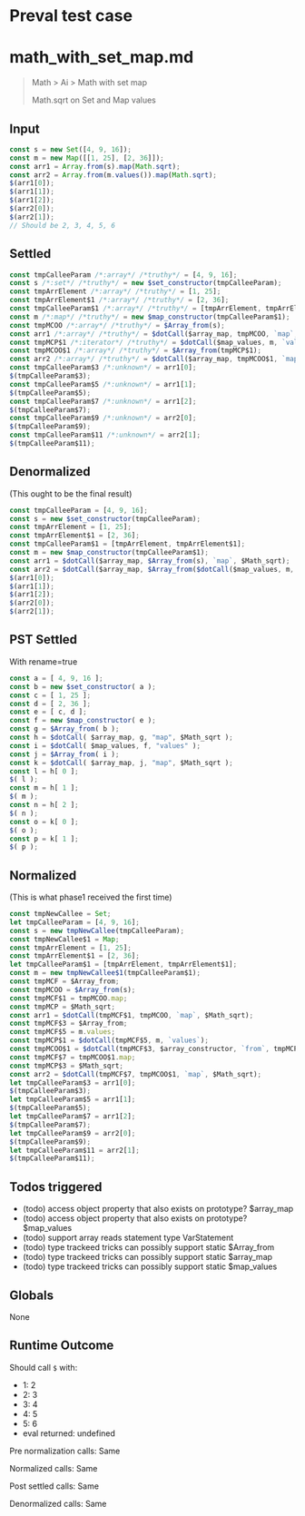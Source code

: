 # Preval test case

# math_with_set_map.md

> Math > Ai > Math with set map
>
> Math.sqrt on Set and Map values

## Input

`````js filename=intro
const s = new Set([4, 9, 16]);
const m = new Map([[1, 25], [2, 36]]);
const arr1 = Array.from(s).map(Math.sqrt);
const arr2 = Array.from(m.values()).map(Math.sqrt);
$(arr1[0]);
$(arr1[1]);
$(arr1[2]);
$(arr2[0]);
$(arr2[1]);
// Should be 2, 3, 4, 5, 6
`````


## Settled


`````js filename=intro
const tmpCalleeParam /*:array*/ /*truthy*/ = [4, 9, 16];
const s /*:set*/ /*truthy*/ = new $set_constructor(tmpCalleeParam);
const tmpArrElement /*:array*/ /*truthy*/ = [1, 25];
const tmpArrElement$1 /*:array*/ /*truthy*/ = [2, 36];
const tmpCalleeParam$1 /*:array*/ /*truthy*/ = [tmpArrElement, tmpArrElement$1];
const m /*:map*/ /*truthy*/ = new $map_constructor(tmpCalleeParam$1);
const tmpMCOO /*:array*/ /*truthy*/ = $Array_from(s);
const arr1 /*:array*/ /*truthy*/ = $dotCall($array_map, tmpMCOO, `map`, $Math_sqrt);
const tmpMCP$1 /*:iterator*/ /*truthy*/ = $dotCall($map_values, m, `values`);
const tmpMCOO$1 /*:array*/ /*truthy*/ = $Array_from(tmpMCP$1);
const arr2 /*:array*/ /*truthy*/ = $dotCall($array_map, tmpMCOO$1, `map`, $Math_sqrt);
const tmpCalleeParam$3 /*:unknown*/ = arr1[0];
$(tmpCalleeParam$3);
const tmpCalleeParam$5 /*:unknown*/ = arr1[1];
$(tmpCalleeParam$5);
const tmpCalleeParam$7 /*:unknown*/ = arr1[2];
$(tmpCalleeParam$7);
const tmpCalleeParam$9 /*:unknown*/ = arr2[0];
$(tmpCalleeParam$9);
const tmpCalleeParam$11 /*:unknown*/ = arr2[1];
$(tmpCalleeParam$11);
`````


## Denormalized
(This ought to be the final result)

`````js filename=intro
const tmpCalleeParam = [4, 9, 16];
const s = new $set_constructor(tmpCalleeParam);
const tmpArrElement = [1, 25];
const tmpArrElement$1 = [2, 36];
const tmpCalleeParam$1 = [tmpArrElement, tmpArrElement$1];
const m = new $map_constructor(tmpCalleeParam$1);
const arr1 = $dotCall($array_map, $Array_from(s), `map`, $Math_sqrt);
const arr2 = $dotCall($array_map, $Array_from($dotCall($map_values, m, `values`)), `map`, $Math_sqrt);
$(arr1[0]);
$(arr1[1]);
$(arr1[2]);
$(arr2[0]);
$(arr2[1]);
`````


## PST Settled
With rename=true

`````js filename=intro
const a = [ 4, 9, 16 ];
const b = new $set_constructor( a );
const c = [ 1, 25 ];
const d = [ 2, 36 ];
const e = [ c, d ];
const f = new $map_constructor( e );
const g = $Array_from( b );
const h = $dotCall( $array_map, g, "map", $Math_sqrt );
const i = $dotCall( $map_values, f, "values" );
const j = $Array_from( i );
const k = $dotCall( $array_map, j, "map", $Math_sqrt );
const l = h[ 0 ];
$( l );
const m = h[ 1 ];
$( m );
const n = h[ 2 ];
$( n );
const o = k[ 0 ];
$( o );
const p = k[ 1 ];
$( p );
`````


## Normalized
(This is what phase1 received the first time)

`````js filename=intro
const tmpNewCallee = Set;
let tmpCalleeParam = [4, 9, 16];
const s = new tmpNewCallee(tmpCalleeParam);
const tmpNewCallee$1 = Map;
const tmpArrElement = [1, 25];
const tmpArrElement$1 = [2, 36];
let tmpCalleeParam$1 = [tmpArrElement, tmpArrElement$1];
const m = new tmpNewCallee$1(tmpCalleeParam$1);
const tmpMCF = $Array_from;
const tmpMCOO = $Array_from(s);
const tmpMCF$1 = tmpMCOO.map;
const tmpMCP = $Math_sqrt;
const arr1 = $dotCall(tmpMCF$1, tmpMCOO, `map`, $Math_sqrt);
const tmpMCF$3 = $Array_from;
const tmpMCF$5 = m.values;
const tmpMCP$1 = $dotCall(tmpMCF$5, m, `values`);
const tmpMCOO$1 = $dotCall(tmpMCF$3, $array_constructor, `from`, tmpMCP$1);
const tmpMCF$7 = tmpMCOO$1.map;
const tmpMCP$3 = $Math_sqrt;
const arr2 = $dotCall(tmpMCF$7, tmpMCOO$1, `map`, $Math_sqrt);
let tmpCalleeParam$3 = arr1[0];
$(tmpCalleeParam$3);
let tmpCalleeParam$5 = arr1[1];
$(tmpCalleeParam$5);
let tmpCalleeParam$7 = arr1[2];
$(tmpCalleeParam$7);
let tmpCalleeParam$9 = arr2[0];
$(tmpCalleeParam$9);
let tmpCalleeParam$11 = arr2[1];
$(tmpCalleeParam$11);
`````


## Todos triggered


- (todo) access object property that also exists on prototype? $array_map
- (todo) access object property that also exists on prototype? $map_values
- (todo) support array reads statement type VarStatement
- (todo) type trackeed tricks can possibly support static $Array_from
- (todo) type trackeed tricks can possibly support static $array_map
- (todo) type trackeed tricks can possibly support static $map_values


## Globals


None


## Runtime Outcome


Should call `$` with:
 - 1: 2
 - 2: 3
 - 3: 4
 - 4: 5
 - 5: 6
 - eval returned: undefined

Pre normalization calls: Same

Normalized calls: Same

Post settled calls: Same

Denormalized calls: Same
